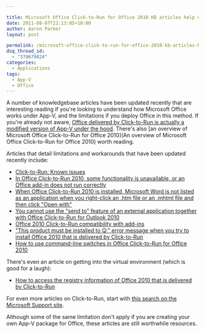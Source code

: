 ```yaml
---

title: Microsoft Office Click-to-Run for Office 2010 KB articles help explain how Office runs under App-V
date: 2011-08-07T22:13:05+10:00
author: Aaron Parker
layout: post

permalink: /microsoft-office-click-to-run-for-office-2010-kb-articles-help-explain-how-office-runs-under-app-v/
dsq_thread_id:
  - "379679824"
categories:
  - Applications
tags:
  - App-V
  - Office
---
```

A number of knowledgebase articles have been updated recently that are interesting reading if you're looking to understand how Microsoft Office works under App-V, and the limitations if you deploy Office in this method. If you're already not aware, [Office delivered by Click-to-Run is actually a modified version of App-V under the hood](http://office.microsoft.com/en-us/products/what-is-click-to-run-HA101868855.aspx). There's also [an overview of Microsoft Office Click-to-Run for Office 2010](An overview of Microsoft Office Click-to-Run for Office 2010) worth reading.

Articles that detail limitations and workarounds that have been updated recently include:

  * [Click-to-Run: Known issues](http://office2010.microsoft.com/en-us/excel-help/click-to-run-known-issues-HA101850565.aspx)
  * [In Office Click-to-Run 2010, some functionality is unavailable, or an Office add-in does not run correctly](http://support.microsoft.com/kb/983266/)
  * [When Office Click-to-Run 2010 is installed, Microsoft Word is not listed as an application when you right-click an .htm file or an .mhtml file and then click "Open with"](http://support.microsoft.com/kb/982259/)
  * [You cannot use the "send to" feature of an external application together with Office Click-to-Run for Outlook 2010](http://support.microsoft.com/kb/982430/)
  * [Office 2010 Click-to-Run compatibility with add-ins](http://support.microsoft.com/kb/982431/)
  * ["This product must be installed to Q:" error message when you try to install Office 2010 that is delivered by Click-to-Run](http://support.microsoft.com/kb/982757/)
  * [How to use command-line switches in Office Click-to-Run for Office 2010](http://support.microsoft.com/kb/982432/)

There's even an article on getting into the virtual environment (which is good for a laugh):

  * [How to access the registry information of Office 2010 that is delivered by Click-to-Run](http://support.microsoft.com/kb/982429/)

For even more articles on Click-to-Run, start with [this search on the Microsoft Support site](http://support.microsoft.com/search/default.aspx?query=Click-to-Run&catalog=LCID%3D1033&mode=r).

Although some of the same limitation don't apply if you are creating your own App-V package for Office, these articles are still worthwhile resources.